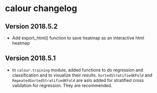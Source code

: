 # calour changelog

## Version 2018.5.2

* Add export_html() function to save heatmap as an interactive html heatmap

## Version 2018.5.1

* In `calour.training` module, added functions to do regression and classification and to visualize their results. `SortedStratifiedKFold` and `RepeatedSortedStratifiedKFold` are aslo added for stratified cross validation for regression. They are recommended.
